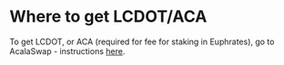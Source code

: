 # Where to get LCDOT/ACA

To get LCDOT, or ACA (required for fee for staking in Euphrates), go to AcalaSwap - instructions [here](https://guide.acalaapps.wiki/acala-swap/swapping-tokens).
